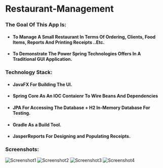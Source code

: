 # Restaurant-Management
### The Goal Of This App Is:
* #### To Manage A Small Restaurant In Terms Of Ordering, Clients, Food Items, Reports And Printing Receipts ..Etc.
* #### To Demonstrate The Power Spring Technologies Offers In A Traditional GUI Application. 
### Technology Stack:
* #### JavaFX For Building The UI.
* #### Spring Core As An IOC Contaienr To Wire Beans And Dependencies
* #### JPA For Accessing The Database + H2 In-Memory Database For Testing.
* #### Gradle As a Build Tool.
* #### JasperReports For Designing and Populating Receipts.
### Screenshots:
![Screenshot1](https://github.com/WALID-MOUSTAFA/Restaurant-Management/assets/167675181/ca790c13-1f17-48e3-a3ac-3f814255f9d3)
![Screenshot2](https://github.com/WALID-MOUSTAFA/Restaurant-Management/assets/167675181/efe568b3-7834-48fb-ac65-235f4e9d1752)
![Screenshot3 ](https://github.com/WALID-MOUSTAFA/Restaurant-Management/assets/167675181/2f610560-8297-40dc-8727-f7facd4d578b)
![Screenshot4](https://github.com/WALID-MOUSTAFA/Restaurant-Management/assets/167675181/d3f5a3cb-aff5-441a-b591-2b3694624f31)
